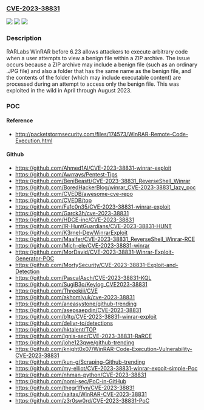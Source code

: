 ### [CVE-2023-38831](https://cve.mitre.org/cgi-bin/cvename.cgi?name=CVE-2023-38831)
![](https://img.shields.io/static/v1?label=Product&message=n%2Fa&color=blue)
![](https://img.shields.io/static/v1?label=Version&message=n%2Fa&color=blue)
![](https://img.shields.io/static/v1?label=Vulnerability&message=n%2Fa&color=brighgreen)

### Description

RARLabs WinRAR before 6.23 allows attackers to execute arbitrary code when a user attempts to view a benign file within a ZIP archive. The issue occurs because a ZIP archive may include a benign file (such as an ordinary .JPG file) and also a folder that has the same name as the benign file, and the contents of the folder (which may include executable content) are processed during an attempt to access only the benign file. This was exploited in the wild in April through August 2023.

### POC

#### Reference
- http://packetstormsecurity.com/files/174573/WinRAR-Remote-Code-Execution.html

#### Github
- https://github.com/Ahmed1Al/CVE-2023-38831-winrar-exploit
- https://github.com/Awrrays/Pentest-Tips
- https://github.com/BeniBeastt/CVE-2023-38831_ReverseShell_Winrar
- https://github.com/BoredHackerBlog/winrar_CVE-2023-38831_lazy_poc
- https://github.com/CVEDB/awesome-cve-repo
- https://github.com/CVEDB/top
- https://github.com/Fa1c0n35/CVE-2023-38831-winrar-exploit
- https://github.com/Garck3h/cve-2023-38831
- https://github.com/HDCE-inc/CVE-2023-38831
- https://github.com/IR-HuntGuardians/CVE-2023-38831-HUNT
- https://github.com/K3rnel-Dev/WinrarExploit
- https://github.com/Maalfer/CVE-2023-38831_ReverseShell_Winrar-RCE
- https://github.com/Mich-ele/CVE-2023-38831-winrar
- https://github.com/MorDavid/CVE-2023-38831-Winrar-Exploit-Generator-POC
- https://github.com/MortySecurity/CVE-2023-38831-Exploit-and-Detection
- https://github.com/PascalAsch/CVE-2023-38831-KQL
- https://github.com/SugiB3o/Keylog_CVE2023-38831
- https://github.com/Threekiii/CVE
- https://github.com/akhomlyuk/cve-2023-38831
- https://github.com/aneasystone/github-trending
- https://github.com/asepsaepdin/CVE-2023-38831
- https://github.com/b1tg/CVE-2023-38831-winrar-exploit
- https://github.com/delivr-to/detections
- https://github.com/hktalent/TOP
- https://github.com/ignis-sec/CVE-2023-38831-RaRCE
- https://github.com/johe123qwe/github-trending
- https://github.com/knight0x07/WinRAR-Code-Execution-Vulnerability-CVE-2023-38831
- https://github.com/kun-g/Scraping-Github-trending
- https://github.com/my-elliot/CVE-2023-38831-winrar-expoit-simple-Poc
- https://github.com/nhman-python/CVE-2023-38831
- https://github.com/nomi-sec/PoC-in-GitHub
- https://github.com/thegr1ffyn/CVE-2023-38831
- https://github.com/xaitax/WinRAR-CVE-2023-38831
- https://github.com/z3r0sw0rd/CVE-2023-38831-PoC

